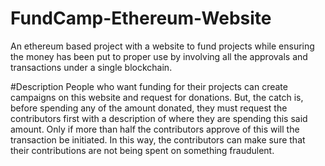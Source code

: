 # FundCamp-Ethereum-Website
An ethereum based project with a website to fund projects while ensuring the money has been put to proper use by involving all the approvals and transactions under a single blockchain.

#Description
People who want funding for their projects can create campaigns on this website and request for donations. But, the catch is, before spending any of the amount donated, they must request the contributors first with a description of where they are spending this said amount. Only if more than half the contributors approve of this will the transaction be initiated. In this way, the contributors can make sure that their contributions are not being spent on something fraudulent.

